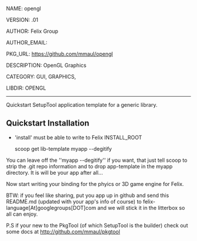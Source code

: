 NAME: opengl

VERSION: .01  

AUTHOR: Felix Group

AUTHOR_EMAIL: 

PKG_URL: https://github.com/mmaul/opengl

DESCRIPTION: OpenGL Graphics

CATEGORY: GUI, GRAPHICS,

LIBDIR: OPENGL

-----
Quickstart SetupTool application template for a generic library.

## Quickstart Installation ##
* 'install' must be able to write to Felix INSTALL_ROOT

    scoop get lib-template myapp --degitify

You can leave off the ''myapp --degitify'' if you want, that just tell scoop 
to strip the .git repo information and to drop app-template in the myapp directory. It is will be your app after all...

Now start writing your binding for the phyics or 3D game engine for Felix.


BTW: if you feel like sharing, put you app up in github and send this README.md (updated with your app's info of course) to felix-language[At]googlegroups[DOT]com and we will stick it in the litterbox so all can enjoy.

P.S if your new to the PkgTool (of which SetupTool is the builder) check out some docs at http://github.com/mmaul/pkgtool
